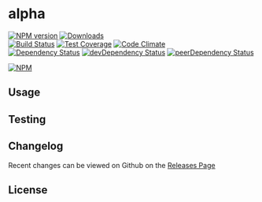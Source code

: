 # alpha 
[![NPM version](https://badge.fury.io/js/alpha.svg)](http://badge.fury.io/js/alpha) [![Downloads](http://img.shields.io/npm/dm/alpha.svg)](http://badge.fury.io/js/alpha)   
[![Build Status](https://travis-ci.org//alpha.svg?branch=master)](https://travis-ci.org//alpha) [![Test Coverage](https://codeclimate.com/github//alpha/badges/coverage.svg)](https://codeclimate.com/github//alpha) [![Code Climate](https://codeclimate.com/github//alpha/badges/gpa.svg)](https://codeclimate.com/github//alpha)   
[![Dependency Status](https://david-dm.org//alpha.svg)](https://david-dm.org//alpha) [![devDependency Status](https://david-dm.org//alpha/dev-status.svg)](https://david-dm.org//alpha#info=devDependencies) [![peerDependency Status](https://david-dm.org//alpha/peer-status.svg)](https://david-dm.org//alpha#info=peerDependencies)    


> 

[![NPM](https://nodei.co/npm/alpha.png?downloads=true&downloadRank=true&stars=true)](https://nodei.co/npm/alpha)

## Usage


## Testing


## Changelog

Recent changes can be viewed on Github on the [Releases Page](https://github.com//alpha/releases)

## License


